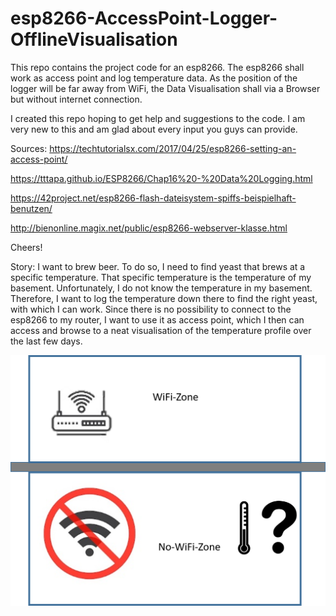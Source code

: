 # esp8266-AccessPoint-Logger-OfflineVisualisation
This repo contains the project code for an esp8266. The esp8266 shall work as access point and log temperature data. As the position of the logger will be far away from WiFi, the Data Visualisation shall via a Browser but without internet connection.

I created this repo hoping to get help and suggestions to the code. I am very new to this and am glad about every input you guys can provide. 

Sources:
https://techtutorialsx.com/2017/04/25/esp8266-setting-an-access-point/

https://tttapa.github.io/ESP8266/Chap16%20-%20Data%20Logging.html

https://42project.net/esp8266-flash-dateisystem-spiffs-beispielhaft-benutzen/

http://bienonline.magix.net/public/esp8266-webserver-klasse.html

Cheers!

Story: I want to brew beer. To do so, I need to find yeast that brews at a specific temperature. That specific temperature is the temperature of my basement. Unfortunately, I do not know the temperature in my basement. Therefore, I want to log the temperature down there to find the right yeast, with which I can work. Since there is no possibility to connect to the esp8266 to my router, I want to use it as access point, which I then can access and browse to a neat visualisation of the temperature profile over the last few days.

![Alt text](Situation.png?raw=true "This is what is up")
